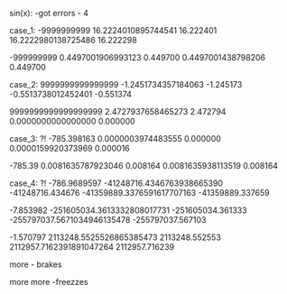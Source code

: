 sin(x): -got errors - 4

case_1:
-9999999999
16.2224010895744541	16.222401
16.2222980138725486	16.222298

-999999999
0.4497001906993123	0.449700
0.4497001438798206	0.449700

case_2:
9999999999999999
-1.2451734357184063	-1.245173
-0.5513738012452401	-0.551374

9999999999999999999
2.4727937658465273	2.472794
0.0000000000000000	0.000000

case_3: 									?!
-785.398163
0.0000003974483555	0.000000
0.0000159920373969	0.000016

-785.39
0.0081635787923046	0.008164
0.0081635938113519	0.008164

case_4:										?!
-786.9689597
-41248716.4346763938665390	-41248716.434676
-41359889.3376591617707163	-41359889.337659

-7.853982
	-251605034.3613332808017731	-251605034.361333
	-255797037.5671034946135478	-255797037.567103

-1.570797
	2113248.5525526865385473	2113248.552553
	2112957.7162391891047264	2112957.716239


more - brakes

more more -freezzes
